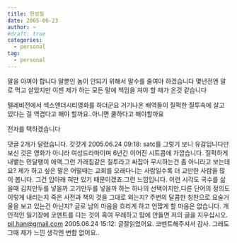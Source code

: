 ```yaml
---
title: 한성필
date: 2005-06-23
author: ~
#draft: true
categories:
  - personal
tag:
  - personal
---
```




말을 아껴야 합니다
말뿐인 놈이 안되기 위해서 말수를 줄여야 하겠습니다
몇년전엔 말로 먹고 살았지만 이젠 제가 하는 모든 말에 책임을 져야 할 때가 온것 같습니다

텔레비전에서 섹스앤더시티영화를 하더군요
거기나온 배역들이 질퍽한 질투속에 살고 있다는 걸  역겹다고 해야 할까요..아니면 쿨하다고 해야할까요

전자를 택하겠습니다


 댓글  2개가 달렸습니다.
 갓갓게 2005.06.24 09:18: 
satc를 그렇기 보니 유감입니다만 보신 것은 영화가 아니라 여성드라마이며 6년간 이어진 시트콤에 가깝습니다. 질퍽하게 내뱉는 민달팽이 애액.그런 가래침같은 질투라고 싸잡아 무시하는건 좀 아니라고 보는데요?
제가 하고 싶은 말은 어떨때는 교회를 오래다니는 사람일수록 더 교만한 사람을 많이 봅니다. 그건 입아래 혀만 있기 때문이겠죠.그런 느낌입니다. 이런 시각도 국수를 삶을때 김치만두를 넣을까 고기만두를 넣을까 하는 하나의 선택이지만,다른 단어의 정의도 이렇게 내리는지 죽은 사전과 책의 것을 그대로 외는지? 주변의 달콤한 칭찬으로 요술거울을 보고 있는건 아닌지?
글로 남의 마음을 흐리게 하고 언짢게 할 마음은 없습니다. 개인적인 일기장에 코멘트를 다는 것이 혹여 무례하고 맘에 안들면 저의 글을 지우십시오.
 pil.han@gmail.com 2005.06.24 15:12: 
글잘읽었어요. 코멘트해주셔서 감사. 그래도 그때 제가 느낀 생각엔 변함 없어요..




